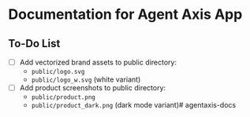 # Documentation for Agent Axis App

## To-Do List

- [ ] Add vectorized brand assets to public directory:
  - `public/logo.svg`
  - `public/logo_w.svg` (white variant)
- [ ] Add product screenshots to public directory:
  - `public/product.png` 
  - `public/product_dark.png` (dark mode variant)# agentaxis-docs
